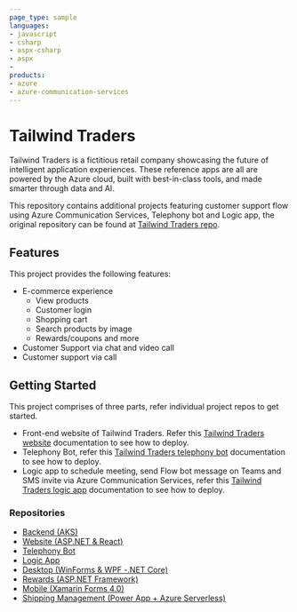 ```yaml
---
page_type: sample
languages:
- javascript
- csharp
- aspx-csharp
- aspx
- 
products:
- azure
- azure-communication-services
---
```


# Tailwind Traders

Tailwind Traders is a fictitious retail company showcasing the future of intelligent application experiences. These reference apps are all are powered by the Azure cloud, built with best-in-class tools, and made smarter through data and AI.

This repository contains additional projects featuring customer support flow using Azure Communication Services, Telephony bot and Logic app, the original repository can be found at [Tailwind Traders repo](https://github.com/microsoft/TailwindTraders).

## Features

This project provides the following features:

* E-commerce experience
    - View products
    - Customer login
    - Shopping cart
    - Search products by image
    - Rewards/coupons and more
* Customer Support via chat and video call
* Customer support via call

## Getting Started

This project comprises of three parts, refer individual project repos to get started.

* Front-end website of Tailwind Traders. Refer this [Tailwind Traders website](./TailwindTraders.Website/README.md) documentation to see how to deploy.
* Telephony Bot, refer this [Tailwind Traders telephony bot](./TailwindTradersBotComposer/README.md) documentation to see how to deploy.
* Logic app to schedule meeting, send Flow bot message on Teams and SMS invite via Azure Communication Services, refer this [Tailwind Traders logic app](./TailwindTradersLogicApp/README.md) documentation to see how to deploy.


### Repositories
* [Backend (AKS)](https://github.com/Microsoft/TailwindTraders-Backend)
* [Website (ASP.NET & React)](./TailwindTraders.Website)
* [Telephony Bot](./TailwindTradersBotComposer)
* [Logic App](./TailwindTradersLogicApp)
* [Desktop (WinForms & WPF -.NET Core)](https://github.com/Microsoft/TailwindTraders-Desktop)
* [Rewards (ASP.NET Framework)](https://github.com/Microsoft/TailwindTraders-Rewards)
* [Mobile (Xamarin Forms 4.0)](https://github.com/Microsoft/TailwindTraders-Mobile)
* [Shipping Management (Power App + Azure Serverless)](https://github.com/microsoft/TailwindTraders-ShippingManagement)
